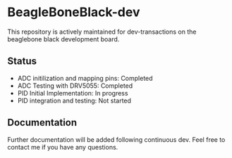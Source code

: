 # BeagleBoneBlack-dev
This repository is actively maintained for dev-transactions on the beaglebone black development board.  

## Status
- ADC initilization and mapping pins: Completed
- ADC Testing with DRV5055: Completed
- PID Initial Implementation: In progress
- PID integration and testing: Not started

## Documentation
Further documentation will be added following continuous dev. Feel free to contact me if you have any questions. 
